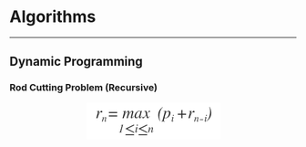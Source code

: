 # Algorithms
---
## Dynamic Programming

### Rod Cutting Problem (Recursive)

<center>
<img src="img/cut_rod.png" />
</center>